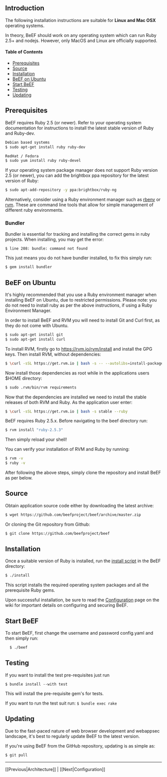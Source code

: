 ## Introduction
The following installation instructions are suitable for **Linux and Mac OSX** operating systems.

In theory, BeEF should work on any operating system which can run Ruby 2.5+ and nodejs. However, only MacOS and Linux are officially supported.

#### Table of Contents
* [Prerequisites](#prerequisites)
* [Source](#source)
* [Installation](#installation)
* [BeEF on Ubuntu](#beef-on-ubuntu)
* [Start BeEF](#start-beef)
* [Testing](#testing)
* [Updating](#updating)

## Prerequisites

BeEF requires Ruby 2.5 (or newer). Refer to your operating system documentation
for instructions to install the latest stable version of Ruby and Ruby-dev.

```bash
Debian based systems
$ sudo apt-get install ruby ruby-dev

RedHat / Fedora
$ sudo yum install ruby ruby-devel
```

If your operating system package manager does not support Ruby version 2.5 (or newer),
you can add the brightbox ppa repository for the latest version of Ruby:

```bash
$ sudo apt-add-repository -y ppa:brightbox/ruby-ng
```

Alternatively, consider using a Ruby environment manager such as
[rbenv](https://github.com/rbenv/rbenv) or
[rvm](https://rvm.io/rvm/install).
These are command line tools that allow for simple management of different ruby environments.

### Bundler
Bundler is essential for tracking and installing the correct gems in ruby projects.
When installing, you may get the error:
```bash
$ line 208: bundle: command not found 
```
This just means you do not have bundler installed, to fix this simply run:
```bash
$ gem install bundler
```
## BeEF on Ubuntu
It's highly recommended that you use a Ruby environment manager when installing BeEF on Ubuntu, due to restricted permissions. Please note: you do not need to install ruby as per the above instructions, if using a Ruby Environment Manager.

In order to install BeEF and RVM you will need to install Git and Curl first, as they do not come with Ubuntu.

```bash
$ sudo apt-get install git
$ sudo apt-get install curl
```

To install RVM, firstly go to https://rvm.io/rvm/install and install the GPG keys.
Then install RVM, without dependencies:

```bash
$ \curl -sSL https://get.rvm.io | bash -s -- --autolibs=install-packages 
```
Now install those dependencies as root while in the applications users $HOME directory:

```bash
$ sudo .rvm/bin/rvm requirements 
```

Now that the dependencies are installed we need to install the stable releases of both RVM and Ruby. As the application user enter:

```bash
$ \curl -sSL https://get.rvm.io | bash -s stable --ruby
```
BeEF requires Ruby 2.5.x. Before navigating to the beef directory run:

```bash
$ rvm install "ruby-2.5.3"
```

Then simply reload your shell!

You can verify your installation of RVM and Ruby by running:

```bash
$ rvm -v
$ ruby -v
```

After following the above steps, simply clone the repository and install BeEF as per below.
## Source

Obtain application source code either by downloading the latest archive:

```bash
$ wget https://github.com/beefproject/beef/archive/master.zip
```

Or cloning the Git repository from Github:

```bash
$ git clone https://github.com/beefproject/beef
```


## Installation

Once a suitable version of Ruby is installed, run the
[install script](https://github.com/beefproject/beef/blob/master/install) in the BeEF directory:

```bash
$ ./install
```

This script installs the required operating system packages and all the
prerequisite Ruby gems.

Upon successful installation, be sure to read the
[Configuration](https://github.com/beefproject/beef/wiki/Configuration)
page on the wiki for important details on configuring and securing BeEF.


## Start BeEF

To start BeEF, first change the username and password config.yaml and then simply run:

```bash
  $ ./beef
```
## Testing

If you want to install the test pre-requisites just run 

``
$ bundle install --with test
``

This will install the pre-requisite gem's for tests.

If you want to run the test suit run:
``
$ bundle exec rake
``
## Updating

Due to the fast-paced nature of web browser development and webappsec landscape,
it's best to regularly update BeEF to the latest version.

If you're using BeEF from the GitHub repository, updating is as simple as:

```bash
$ git pull
```

***
[[Previous|Architecture]] | [[Next|Configuration]]